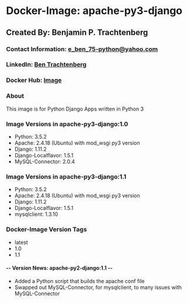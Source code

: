 # Docker-Image: apache-py3-django

## Created By: Benjamin P. Trachtenberg 

### Contact Information:  e_ben_75-python@yahoo.com

### LinkedIn: [Ben Trachtenberg](https://www.linkedin.com/in/ben-trachtenberg-3a78496)
### Docker Hub: [Image](https://hub.docker.com/r/btr1975/apache-py3-django/)

### About

This image is for Python Django Apps written in Python 3

### Image Versions in apache-py3-django:1.0

* Python: 3.5.2
* Apache: 2.4.18 (Ubuntu) with mod_wsgi py3 version
* Django: 1.11.2
* Django-Localflavor: 1.5.1
* MySQL-Connector: 2.0.4

### Image Versions in apache-py3-django:1.1

* Python: 3.5.2
* Apache: 2.4.18 (Ubuntu) with mod_wsgi py3 version
* Django: 1.11.2
* Django-Localflavor: 1.5.1
* mysqlclient: 1.3.10

### Docker-Image Version Tags
* latest
* 1.0
* 1.1

#### -- Version News: apache-py2-django:1.1 --
* Added a Python script that builds the apache conf file
* Swapped out MySQL-Connector, for mysqlclient, to many issues with MySQL-Connector
